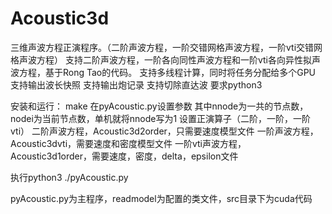 # Acoustic3d
三维声波方程正演程序。（二阶声波方程，一阶交错网格声波方程，一阶vti交错网格声波方程）
支持二阶声波方程，一阶各向同性声波方程和一阶vti各向异性拟声波方程，基于Rong Tao的代码。
支持多线程计算，同时将任务分配给多个GPU
支持输出波长快照
支持输出炮记录
支持切除直达波
要求python3

安装和运行：
make
在pyAcoustic.py设置参数
其中nnode为一共的节点数，nodei为当前节点数，单机就将nnode写为1
设置正演算子（二阶，一阶，一阶vti）
二阶声波方程，Acoustic3d2order，只需要速度模型文件
一阶声波方程，Acoustic3dvti，需要速度和密度模型文件
一阶vti声波方程，Acoustic3d1order，需要速度，密度，delta，epsilon文件

执行python3 ./pyAcoustic.py

pyAcoustic.py为主程序，readmodel为配置的类文件，src目录下为cuda代码

